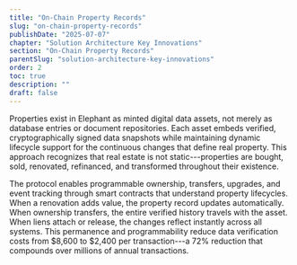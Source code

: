 ```yaml
---
title: "On-Chain Property Records"
slug: "on-chain-property-records"
publishDate: "2025-07-07"
chapter: "Solution Architecture Key Innovations"
section: "On-Chain Property Records"
parentSlug: "solution-architecture-key-innovations"
order: 2
toc: true
description: ""
draft: false
---
```


Properties exist in Elephant as minted digital data assets, not merely as
database entries or document repositories. Each asset embeds verified,
cryptographically signed data snapshots while maintaining dynamic lifecycle
support for the continuous changes that define real property. This approach
recognizes that real estate is not static---properties are bought, sold,
renovated, refinanced, and transformed throughout their existence.

The protocol enables programmable ownership, transfers, upgrades, and event
tracking through smart contracts that understand property lifecycles. When a
renovation adds value, the property record updates automatically. When ownership
transfers, the entire verified history travels with the asset. When liens attach
or release, the changes reflect instantly across all systems. This permanence
and programmability reduce data verification costs from \$8,600 to \$2,400 per
transaction---a 72% reduction that compounds over millions of annual
transactions.
